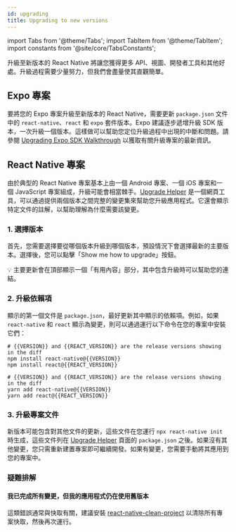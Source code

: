 ```yaml
---
id: upgrading
title: Upgrading to new versions
---
```


import Tabs from '@theme/Tabs'; import TabItem from '@theme/TabItem'; import constants from '@site/core/TabsConstants';

升級至新版本的 React Native 將讓您獲得更多 API、視圖、開發者工具和其他好處。升級過程需要少量努力，但我們會盡量使其直觀簡單。

## Expo 專案

要將您的 Expo 專案升級至新版本的 React Native，需要更新 `package.json` 文件中的 `react-native`、`react` 和 `expo` 套件版本。Expo 建議逐步遞增升級 SDK 版本，一次升級一個版本。這樣做可以幫助您定位升級過程中出現的中斷和問題。請參閱 [Upgrading Expo SDK Walkthrough](https://docs.expo.dev/workflow/upgrading-expo-sdk-walkthrough/) 以獲取有關升級專案的最新資訊。

## React Native 專案

由於典型的 React Native 專案基本上由一個 Android 專案、一個 iOS 專案和一個 JavaScript 專案組成，升級可能會相當棘手。[Upgrade Helper](https://react-native-community.github.io/upgrade-helper/) 是一個網頁工具，可以通過提供兩個版本之間完整的變更集來幫助您升級應用程式。它還會顯示特定文件的註解，以幫助理解為什麼需要該變更。

### 1. 選擇版本

首先，您需要選擇要從哪個版本升級到哪個版本，預設情況下會選擇最新的主要版本。選擇後，您可以點擊「Show me how to upgrade」按鈕。

💡 主要更新會在頂部顯示一個「有用內容」部分，其中包含升級時可以幫助您的連結。

### 2. 升級依賴項

顯示的第一個文件是 `package.json`，最好更新其中顯示的依賴項。例如，如果 `react-native` 和 `react` 顯示為變更，則可以通過運行以下命令在您的專案中安裝它們：

<Tabs groupId="package-manager" queryString defaultValue={constants.defaultPackageManager} values={constants.packageManagers}>
<TabItem value="npm">

```shell
# {{VERSION}} and {{REACT_VERSION}} are the release versions showing in the diff
npm install react-native@{{VERSION}}
npm install react@{{REACT_VERSION}}
```

</TabItem>
<TabItem value="yarn">

```shell
# {{VERSION}} and {{REACT_VERSION}} are the release versions showing in the diff
yarn add react-native@{{VERSION}}
yarn add react@{{REACT_VERSION}}
```

</TabItem>
</Tabs>

### 3. 升級專案文件

新版本可能包含對其他文件的更新，這些文件在您運行 `npx react-native init` 時生成，這些文件列在 [Upgrade Helper](https://react-native-community.github.io/upgrade-helper/) 頁面的 `package.json` 之後。如果沒有其他變更，您只需重新建置專案即可繼續開發。如果有變更，您需要手動將其應用到您的專案中。

### 疑難排解

#### 我已完成所有變更，但我的應用程式仍在使用舊版本

這類錯誤通常與快取有關，建議安裝 [react-native-clean-project](https://github.com/pmadruga/react-native-clean-project) 以清除所有專案快取，然後再次運行。